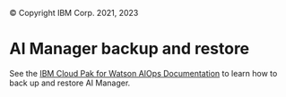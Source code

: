 © Copyright IBM Corp. 2021, 2023

# AI Manager backup and restore
See the [IBM Cloud Pak for Watson AIOps Documentation](https://www.ibm.com/docs/en/cloud-paks/cloud-pak-watson-aiops/3.7.0?topic=manager-installing-backup-restore-tools-online) to learn how to back up and restore AI Manager.

